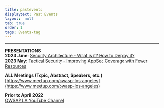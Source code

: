 ```yaml
---
title: pastevents
displaytext: Past Events
layout:  null
tab: true
order: 1
tags: Events-tag
---
```

<hr>

**PRESENTATIONS** <br>
**2023 June**: [Security Architecture - What is it? How to Deploy it?](assets/images/OWASPLA_prez_2023_06.pdf) <br>
**2023 May**: [Tactical Security - Improving AppSec Coverage with Fewer Resources](assets/images/OWASPLA_prez_2023_05.pdf) <br>

**ALL Meetings (Topic, Abstract, Speakers, etc.)** <br>
[https://www.meetup.com/owasp-los-angeles](https://www.meetup.com/owasp-los-angeles) <br>

**Prior to April 2022** <br>
[OWSAP LA YouTube Channel](https://www.youtube.com/OWASPLosAngeles)


